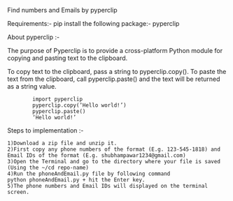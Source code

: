 Find numbers and Emails by pyperclip

Requirements:-
pip install the following package:-
pyperclip

About pyperclip :-

The purpose of Pyperclip is to provide a cross-platform Python module for copying and pasting text to the clipboard.

To copy text to the clipboard, pass a string to pyperclip.copy(). To paste the text from the clipboard, call pyperclip.paste() and the text will be returned as a string value.

            import pyperclip
            pyperclip.copy(‘Hello world!’)
            pyperclip.paste()
            ‘Hello world!’

Steps to implementation :-

    1)Download a zip file and unzip it.
    2)First copy any phone numbers of the format (E.g. 123-545-1818) and Email IDs of the format (E.g. shubhampawar1234@gmail.com)
    3)Open the Terminal and go to the directory where your file is saved (Using the ~/cd repo-name)
    4)Run the phoneAndEmail.py file by following command
    python phoneAndEmail.py + hit the Enter key.
    5)The phone numbers and Email IDs will displayed on the terminal screen.
